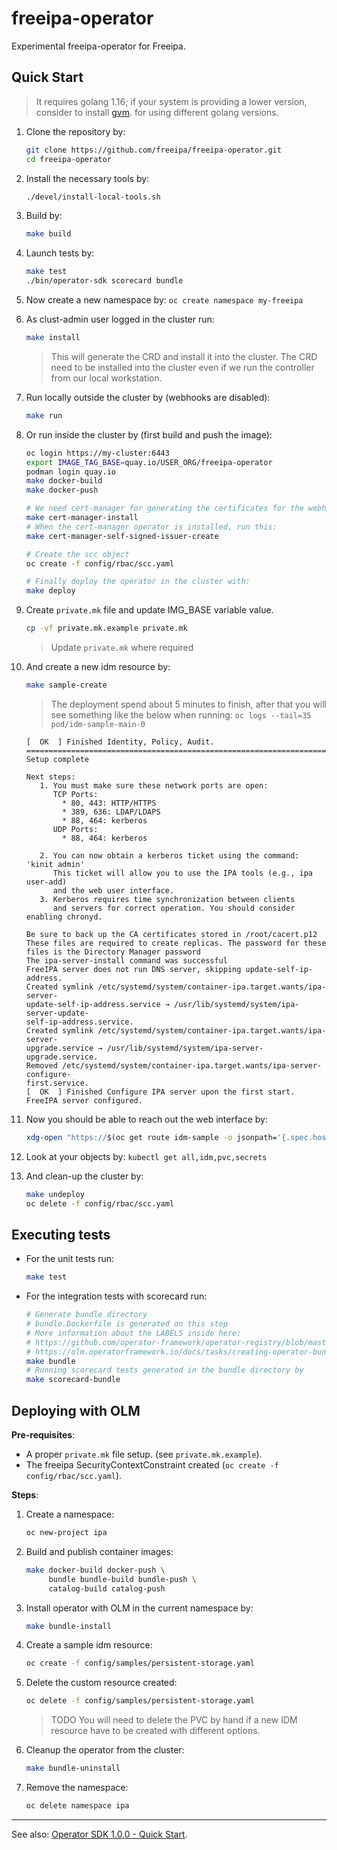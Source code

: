 # freeipa-operator

Experimental freeipa-operator for Freeipa.

## Quick Start

> It requires golang 1.16; if your system is providing a lower
> version, consider to install [gvm](https://github.com/moovweb/gvm#installing).
> for using different golang versions.

1. Clone the repository by:

   ```sh
   git clone https://github.com/freeipa/freeipa-operator.git
   cd freeipa-operator
   ```

1. Install the necessary tools by:

   ```sh
   ./devel/install-local-tools.sh
   ```

1. Build by:

   ```sh
   make build
   ```

1. Launch tests by:

   ```sh
   make test
   ./bin/operator-sdk scorecard bundle
   ```

1. Now create a new namespace by: `oc create namespace my-freeipa`

1. As clust-admin user logged in the cluster run:

   ```sh
   make install
   ```

   > This will generate the CRD and install it into the cluster.
   > The CRD need to be installed into the cluster even if we
   > run the controller from our local workstation.

1. Run locally outside the cluster by (webhooks are disabled):

   ```sh
   make run
   ```

1. Or run inside the cluster by (first build and push the image):

   ```sh
   oc login https://my-cluster:6443
   export IMAGE_TAG_BASE=quay.io/USER_ORG/freeipa-operator
   podman login quay.io
   make docker-build
   make docker-push

   # We need cert-manager for generating the certificates for the webhooks
   make cert-manager-install
   # When the cert-manager operator is installed, run this:
   make cert-manager-self-signed-issuer-create

   # Create the scc object
   oc create -f config/rbac/scc.yaml

   # Finally deploy the operator in the cluster with:
   make deploy
   ```

1. Create `private.mk` file and update IMG_BASE variable value.

   ```sh
   cp -vf private.mk.example private.mk
   ```

   > Update `private.mk` where required

1. And create a new idm resource by:

   ```sh
   make sample-create
   ```

   > The deployment spend about 5 minutes to finish, after that
   > you will see something like the below when running:
   > `oc logs --tail=35 pod/idm-sample-main-0`

   ```raw
   [  OK  ] Finished Identity, Policy, Audit.
   ==============================================================================
   Setup complete

   Next steps:
      1. You must make sure these network ports are open:
         TCP Ports:
           * 80, 443: HTTP/HTTPS
           * 389, 636: LDAP/LDAPS
           * 88, 464: kerberos
         UDP Ports:
           * 88, 464: kerberos

      2. You can now obtain a kerberos ticket using the command: 'kinit admin'
         This ticket will allow you to use the IPA tools (e.g., ipa user-add)
         and the web user interface.
      3. Kerberos requires time synchronization between clients
         and servers for correct operation. You should consider enabling chronyd.

   Be sure to back up the CA certificates stored in /root/cacert.p12
   These files are required to create replicas. The password for these
   files is the Directory Manager password
   The ipa-server-install command was successful
   FreeIPA server does not run DNS server, skipping update-self-ip-address.
   Created symlink /etc/systemd/system/container-ipa.target.wants/ipa-server-
   update-self-ip-address.service → /usr/lib/systemd/system/ipa-server-update-
   self-ip-address.service.
   Created symlink /etc/systemd/system/container-ipa.target.wants/ipa-server-
   upgrade.service → /usr/lib/systemd/system/ipa-server-upgrade.service.
   Removed /etc/systemd/system/container-ipa.target.wants/ipa-server-configure-
   first.service.
   [  OK  ] Finished Configure IPA server upon the first start.
   FreeIPA server configured.
   ```

1. Now you should be able to reach out the web interface by:

   ```sh
   xdg-open "https://$(oc get route idm-sample -o jsonpath='{.spec.host}')"
   ```

1. Look at your objects by: `kubectl get all,idm,pvc,secrets`

1. And clean-up the cluster by:

   ```sh
   make undeploy
   oc delete -f config/rbac/scc.yaml
   ```

## Executing tests

- For the unit tests run:

  ```sh
  make test
  ```

- For the integration tests with scorecard run:

  ```sh
  # Generate bundle directory
  # bundle.Dockerfile is generated on this step
  # More information about the LABELS inside here:
  # https://github.com/operator-framework/operator-registry/blob/master/docs/design/operator-bundle.md#bundle-annotations
  # https://olm.operatorframework.io/docs/tasks/creating-operator-bundle/#contents-of-annotationsyaml-and-the-dockerfile
  make bundle
  # Running scorecard tests generated in the bundle directory by
  make scorecard-bundle
  ```

## Deploying with OLM

**Pre-requisites**:

- A proper `private.mk` file setup. (see `private.mk.example`).
- The freeipa SecurityContextConstraint created (`oc create -f config/rbac/scc.yaml`).

**Steps**:

1. Create a namespace:

   ```sh
   oc new-project ipa
   ```

1. Build and publish container images:

   ```sh
   make docker-build docker-push \
        bundle bundle-build bundle-push \
        catalog-build catalog-push
   ```

1. Install operator with OLM in the current namespace by:

   ```sh
   make bundle-install
   ```

1. Create a sample idm resource:

   ```sh
   oc create -f config/samples/persistent-storage.yaml
   ```

1. Delete the custom resource created:

   ```sh
   oc delete -f config/samples/persistent-storage.yaml
   ```

   > TODO You will need to delete the PVC by hand if a new
   > IDM resource have to be created with different options.

1. Cleanup the operator from the cluster:

   ```sh
   make bundle-uninstall
   ```

1. Remove the namespace:

   ```sh
   oc delete namespace ipa
   ```

----

See also: [Operator SDK 1.0.0 - Quick Start](https://sdk.operatorframework.io/docs/building-operators/golang/quickstart/).

